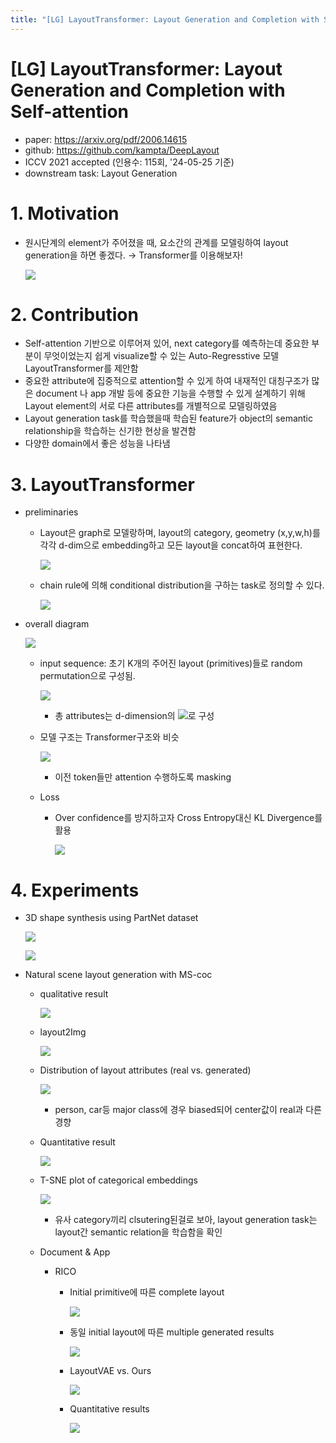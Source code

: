 ```yaml
---
title: "[LG] LayoutTransformer: Layout Generation and Completion with Self-attention"
---
```

# [LG] LayoutTransformer: Layout Generation and Completion with Self-attention

- paper: https://arxiv.org/pdf/2006.14615
- github: https://github.com/kampta/DeepLayout
- ICCV 2021 accepted (인용수: 115회, '24-05-25 기준)
- downstream task: Layout Generation

# 1. Motivation

- 원시단계의 element가 주어졌을 때, 요소간의 관계를 모델링하여 layout generation을 하면 좋겠다. $\to$ Transformer를 이용해보자!

  ![](../images/2024-05-25/image-20240525220130158.png)

# 2. Contribution

- Self-attention 기반으로 이루어져 있어, next category를 예측하는데 중요한 부분이 무엇이었는지 쉽게 visualize할 수 있는 Auto-Regresstive 모델 LayoutTransformer를 제안함
- 중요한 attribute에 집중적으로 attention할 수 있게 하여 내재적인 대칭구조가 많은 document 나 app 개발 등에 중요한 기능을 수행할 수 있게 설계하기 위해 Layout element의 서로 다른 attributes를 개별적으로 모델링하였음
- Layout generation task를 학습했을때 학습된 feature가 object의 semantic relationship을 학습하는 신기한 현상을 발견함
- 다양한 domain에서 좋은 성능을 나타냄

# 3. LayoutTransformer

- preliminaries

  - Layout은 graph로 모델랑하며, layout의 category, geometry (x,y,w,h)를 각각 d-dim으로 embedding하고 모든 layout을 concat하여 표현한다.

    ![](../images/2024-05-25/image-20240525221350559.png)

  - chain rule에 의해 conditional distribution을 구하는 task로 정의할 수 있다.

    ![](../images/2024-05-25/image-20240525221403859.png)

- overall diagram

  ![](../images/2024-05-25/image-20240525221528100.png)

  - input sequence: 초기 K개의 주어진 layout (primitives)들로 random permutation으로 구성됨.

    ![](../images/2024-05-25/image-20240525221717025.png)

    - 총 attributes는 d-dimension의 ![](../images/2024-05-25/image-20240525221758160.png)로 구성

  - 모델 구조는 Transformer구조와 비슷

    ![](../images/2024-05-25/image-20240525221920121.png)

    - 이전 token들만 attention 수행하도록 masking

  - Loss

    - Over confidence를 방지하고자 Cross Entropy대신 KL Divergence를 활용

      ![](../images/2024-05-25/image-20240525222025699.png)

# 4. Experiments

- 3D shape synthesis using PartNet dataset

  ![](../images/2024-05-25/image-20240525222123094.png)

  ![](../images/2024-05-25/image-20240525222632635.png)

- Natural scene layout generation with MS-coc 

  - qualitative result

    ![](../images/2024-05-25/image-20240525222221391.png)

  - layout2Img

    ![](../images/2024-05-25/image-20240525222345963.png)

  - Distribution of layout attributes (real vs. generated)

    ![](../images/2024-05-25/image-20240525222415747.png)

    - person, car등 major class에 경우 biased되어 center값이 real과 다른 경향

  - Quantitative result

    ![](../images/2024-05-25/image-20240525222458872.png)

  - T-SNE plot of categorical embeddings

    ![](../images/2024-05-25/image-20240525222527709.png)

    - 유사 category끼리 clsutering된걸로 보아, layout generation task는 layout간 semantic relation을 학습함을 확인

  - Document & App

    - RICO 

      - Initial primitive에 따른 complete layout

        ![](../images/2024-05-25/image-20240525222658508.png)

      - 동일 initial layout에 따른 multiple generated results

        ![](../images/2024-05-25/image-20240525222740491.png)

      - LayoutVAE vs. Ours

        ![](../images/2024-05-25/image-20240525222801748.png)

      - Quantitative results

        ![](../images/2024-05-25/image-20240525222819526.png)
